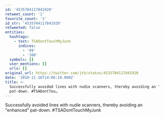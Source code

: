 ```yaml
---
id: '4535704117841920'
retweet_count: '1'
favorite_count: '1'
id_str: '4535704117841920'
retweeted: false
entities:
  hashtags:
    - text: TSADontTouchMyJunk
      indices:
        - '89'
        - '108'
  symbols: []
  user_mentions: []
  urls: []
original_url: https://twitter.com/jth/status/4535704117841920
date: '2010-11-16T14:06:10.000Z'
title: >-
  Successfully avoided lines with nudie scanners, thereby avoiding an "enhanced"
  pat-down. #TSADontTou…
---
```


Successfully avoided lines with nudie scanners, thereby avoiding an "enhanced" pat-down. #TSADontTouchMyJunk